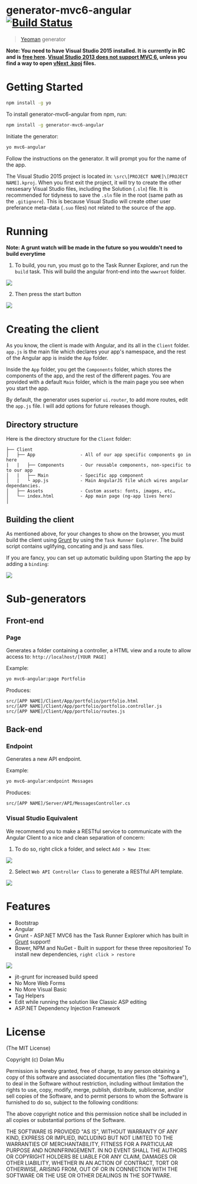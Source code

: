 # generator-mvc6-angular [![Build Status](https://secure.travis-ci.org/dolanmiu/generator-mvc6-angular.png?branch=master)](https://travis-ci.org/dolanmiu/generator-mvc6-angular)

> [Yeoman](http://yeoman.io) generator

**Note: You need to have Visual Studio 2015 installed. It is currently in RC and is [free here](https://www.visualstudio.com/en-us/downloads/visual-studio-2015-downloads-vs.aspx). [Visual Studio 2013 does not support MVC 6](http://stackoverflow.com/questions/24259598/is-it-possible-to-use-asp-net-mvc-6-in-visual-studio-2013), unless you find a way to open [vNext .kpoj](http://stackoverflow.com/questions/27004639/cant-open-kproj-projects-in-vs-net-2013-update-4) files.**

# Getting Started
```bash
npm install -g yo
```

To install generator-mvc6-angular from npm, run:

```bash
npm install -g generator-mvc6-angular
```

Initiate the generator:

```bash
yo mvc6-angular
```

Follow the instructions on the generator. It will prompt you for the name of the app.

The Visual Studio 2015 project is located in: `\src\[PROJECT NAME]\[PROJECT NAME].kproj`. When you first exit the project, it will try to create the other nessesary Visual Studio files, including the Solution (`.sln`) file. It is recommended for tidyness to save the `.sln` file in the root (same path as the `.gitignore`). This is because Visual Studio will create other user preferance meta-data (`.suo` files) not related to the source of the app. 

# Running
**Note: A grunt watch will be made in the future so you wouldn't need to build everytime**

1. To build, you run, you must go to the Task Runner Explorer, and run the `build` task. This will build the angular front-end into the `wwwroot` folder.

 ![](http://i62.tinypic.com/n4yyc9.png)

2. Then press the start button

 ![](http://i57.tinypic.com/2rhmbt1.png)

# Creating the client

As you know, the client is made with Angular, and its all in the `Client` folder. `app.js` is the main file which declares your app's namespace, and the rest of the Angular app is inside the `App` folder. 

Inside the `App` folder, you get the `Components` folder, which stores the components of the app, and the rest of the different pages. You are provided with a default `Main` folder, which is the main page you see when you start the app.

By default, the generator uses superior `ui.router`, to add more routes, edit the `app.js` file. I will add options for future releases though.

## Directory structure

Here is the directory structure for the `Client` folder:


    ├── Client
    │   ├── App                 - All of our app specific components go in here
    |   |   ├── Components      - Our reusable components, non-specific to to our app
    │   |   ├── Main            - Specific app component
    │   |   └ app.js            - Main AngularJS file which wires angular dependancies.
    │   ├── Assets              - Custom assets: fonts, images, etc…
    │   └── index.html          - App main page (ng-app lives here)
    │

## Building the client
As mentioned above, for your changes to show on the browser, you must build the client using [Grunt](http://gruntjs.com) by using the `Task Runner Explorer`. The build script contains uglifying, concating and js and sass files.

If you are fancy, you can set up automatic building upon Starting the app by adding a `binding`:

![](http://i59.tinypic.com/33vbxc7.png)

# Sub-generators
## Front-end
### Page
Generates a folder containing a controller, a HTML view and a route to allow access to: `http://localhost/[YOUR PAGE]`

Example:
```bash
yo mvc6-angular:page Portfolio
```
Produces:

    src/[APP NAME]/Client/App/portfolio/portfolio.html
    src/[APP NAME]/Client/App/portfolio/portfolio.controller.js
    src/[APP NAME]/Client/App/portfolio/routes.js

## Back-end
### Endpoint
Generates a new API endpoint.


Example:
```bash
yo mvc6-angular:endpoint Messages
```

Produces:

    src/[APP NAME]/Server/API/MessagesController.cs
    
### Visual Studio Equivalent 
We recommend you to make a RESTful service to communicate with the Angular Client to a nice and clean separation of concern:

1. To do so, right click a folder, and select `Add > New Item`:

 ![](http://i61.tinypic.com/27yvnso.png)

2. Select `Web API Controller Class` to generate a RESTful API template. 

 ![](http://i59.tinypic.com/2zhpnpj.png)


# Features

* Bootstrap
* Angular
* Grunt - ASP.NET MVC6 has the Task Runner Explorer which has built in [Grunt](http://gruntjs.com) support!
* Bower, NPM and NuGet - Built in support for these three repositories! To install new dependencies, `right click > restore`
 
 ![](http://i60.tinypic.com/rau9li.png)
* jit-grunt for increased build speed
* No More Web Forms
* No More Visual Basic
* Tag Helpers
* Edit while running the solution like Classic ASP editing
* ASP.NET Dependency Injection Framework

# License

(The MIT License)

Copyright (c) Dolan Miu

Permission is hereby granted, free of charge, to any person obtaining a copy of this software and associated documentation files (the "Software"), to deal in the Software without restriction, including without limitation the rights to use, copy, modify, merge, publish, distribute, sublicense, and/or sell copies of the Software, and to permit persons to whom the Software is furnished to do so, subject to the following conditions:

The above copyright notice and this permission notice shall be included in all copies or substantial portions of the Software.

THE SOFTWARE IS PROVIDED "AS IS", WITHOUT WARRANTY OF ANY KIND, EXPRESS OR IMPLIED, INCLUDING BUT NOT LIMITED TO THE WARRANTIES OF MERCHANTABILITY, FITNESS FOR A PARTICULAR PURPOSE AND NONINFRINGEMENT. IN NO EVENT SHALL THE AUTHORS OR COPYRIGHT HOLDERS BE LIABLE FOR ANY CLAIM, DAMAGES OR OTHER LIABILITY, WHETHER IN AN ACTION OF CONTRACT, TORT OR OTHERWISE, ARISING FROM, OUT OF OR IN CONNECTION WITH THE SOFTWARE OR THE USE OR OTHER DEALINGS IN THE SOFTWARE.